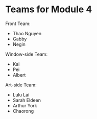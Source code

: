 # Teams for Module 4


Front Team:
* Thao Nguyen
* Gabby
* Negin


Window-side Team:
* Kai
* Pei
* Albert

Art-side Team:
* Lulu Lai
* Sarah Eldeen
* Arthur York
* Chaorong

